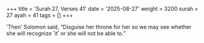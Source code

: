 +++
title = 'Surah 27, Verses 41'
date = '2025-08-27'
weight = 3200
surah = 27
ayah = 41
tags = []
+++

˹Then˺ Solomon said, “Disguise her throne for her so we may see whether she will recognize ˹it˺ or she will not be able to.”